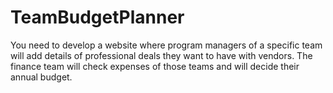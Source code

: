 # TeamBudgetPlanner

You need to develop a website where program managers of a specific team will add details of professional deals they want to have with vendors. The finance team will check expenses of those teams and will decide their annual budget.
